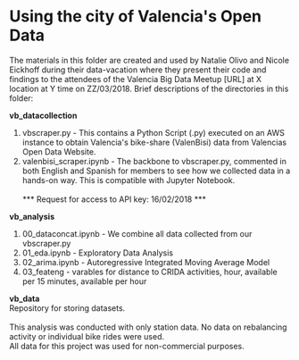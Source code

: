 # Using the city of Valencia's Open Data
The materials in this folder are created and used by Natalie Olivo and Nicole Eickhoff during their data-vacation where they present their code and findings to the attendees of the Valencia Big Data Meetup [URL] at X location at Y time on ZZ/03/2018.
Brief descriptions of the directories in this folder:

<b>vb_datacollection</b>
1. vbscraper.py - This contains a Python Script (.py) executed on an AWS instance to obtain Valencia's bike-share (ValenBisi) data from Valencias Open Data Website.
2. valenbisi_scraper.ipynb - The backbone to vbscraper.py, commented in both English and Spanish for members to see how we collected data in a hands-on way. This is compatible with Jupyter Notebook.<br><Br>
*** Request for access to API key: 16/02/2018 ***

<b>vb_analysis</b>
1. 00_dataconcat.ipynb - We combine all data collected from our vbscraper.py
2. 01_eda.ipynb - Exploratory Data Analysis
3. 02_arima.ipynb - Autoregressive Integrated Moving Average Model
4. 03_feateng - varables for distance to CRIDA activities, hour, available per 15 minutes, available per hour

<b>vb_data</b><br>
Repository for storing datasets.<br><br>
This analysis was conducted with only station data. No data on rebalancing activity or individual bike rides were used.<br>
All data for this project was used for non-commercial purposes.
